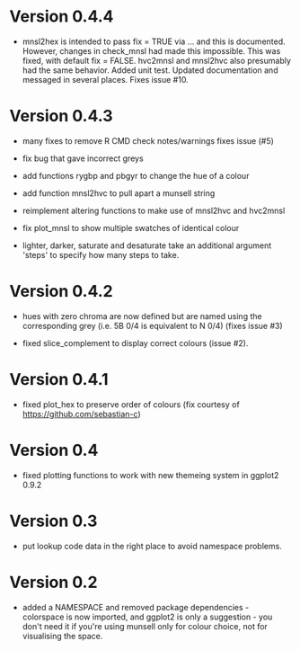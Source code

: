 
Version 0.4.4
==============================================================================
* mnsl2hex is intended to pass fix = TRUE via ... and this is documented. However, changes in check_mnsl had made this impossible.  This was fixed, with default fix = FALSE.  hvc2mnsl and mnsl2hvc also presumably had the same behavior.  Added unit test.  Updated documentation and messaged in several places.  Fixes issue #10.

Version 0.4.3
==============================================================================
* many fixes to remove R CMD check notes/warnings fixes issue (#5)

* fix bug that gave incorrect greys

* add functions rygbp and pbgyr to change the hue of a colour

* add function mnsl2hvc to pull apart a munsell string

* reimplement altering functions to make use of mnsl2hvc and hvc2mnsl

* fix plot_mnsl to show multiple swatches of identical colour

* lighter, darker, saturate and desaturate take an additional argument 'steps' to specify how many steps to take.

Version 0.4.2
==============================================================================

* hues with zero chroma are now defined but are named using the corresponding
grey (i.e. 5B 0/4 is equivalent to N 0/4) (fixes issue #3)

* fixed slice_complement to display correct colours (issue #2).

Version 0.4.1
==============================================================================

* fixed plot_hex to preserve order of colours (fix courtesy of https://github.com/sebastian-c)

Version 0.4
==============================================================================

* fixed plotting functions to work with new themeing system in ggplot2 0.9.2

Version 0.3
==============================================================================

* put lookup code data in the right place to avoid namespace problems.

Version 0.2
==============================================================================

* added a NAMESPACE and removed package dependencies - colorspace is now
  imported, and ggplot2 is only a suggestion - you don't need it if you're
  using munsell only for colour choice, not for visualising the space.
